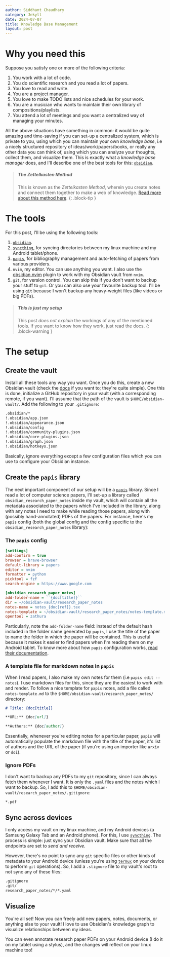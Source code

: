 ```yaml
---
author: Siddhant Chaudhary 
category: Jekyll
date: 2024-07-07
title: Knowledge Base Management 
layout: post 
---
```


# Why you need this

Suppose you satisfy one or more of the following criteria:

1. You work with a lot of code.
2. You do scientific research and you read a lot of papers.
3. You love to read and write.
4. You are a project manager.
5. You love to make TODO lists and nice schedules for your work. 
6. You are a musician who wants to maintain their own library of compositions/playlists.
7. You attend a lot of meetings and you want a centralized way of managing your minutes.

All the above situations have something in common: it would be quite amazing and time-saving if you can set-up a centralized system, which is private to you, using which you can maintain your own *knowledge base*, i.e a nicely structured repository of ideas/work/papers/books, or really any other data you can think of, using which you can analyze your thoughts, collect them, and visualize them. This is exactly what a *knowledge base manager* does, and I'll describe one of the best tools for this: [`obsidian`](https://obsidian.md/).

> ##### The *Zettelkasten Method* 
>
> This is known as the *Zettelkasten Method*, wherein you create notes and connect them together to make a web of knowledge. [Read more about this method here](https://zettelkasten.de/overview/). 
{: .block-tip }

# The tools

For this post, I'll be using the following tools:

1. [`obsidian`](https://obsidian.md/).
2. [`syncthing`](https://syncthing.net/), for syncing directories between my linux machine and my Android tablet/phone.
3. [`papis`](https://github.com/papis/papis), for bibliography management and auto-fetching of papers from various providers.
4. `nvim`, my editor. You can use anything you want. I also use the [obsidian.nvim](https://github.com/epwalsh/obsidian.nvim) plugin to work with my Obsidian vault from `nvim`.
5. `git`, for version control. You can skip this if you don't want to backup your stuff to `git`. Or you can also use your favourite backup tool. I'll be using `git` because I won't backup any heavy-weight files (like videos or big PDFs).

> ##### This is just my setup 
>
> This post *does not explain* the workings of any of the mentioned tools. If you want to know how they work, just read the docs.
{: .block-warning }


# The setup

## Create the vault

Install all these tools any way you want. Once you do this, create a new Obsidian vault (check the [docs](https://help.obsidian.md/Home) if you want to; they're quite simple). One this is done, initialize a GitHub repository in your vault (with a corresponding remote, if you want). I'll assume that the path of the vault is `$HOME/obsidian-vault/`. Add the following to your `.gitignore`:

```sh
.obsidian/*
!.obsidian/app.json
!.obsidian/appearance.json
!.obsidian/config
!.obsidian/community-plugins.json
!.obsidian/core-plugins.json
!.obsidian/graph.json
!.obsidian/hotkeys.json
```

Basically, ignore everything except a few configuration files which you can use to configure your Obsidian instance.

## Create the `papis` library

The next important component of our setup will be a [`papis`](https://github.com/papis/papis) library. Since I read a lot of computer science papers, I'll set-up a library called `obsidian_research_paper_notes` inside my vault, which will contain all the metadata associated to the papers which I've included in the library, along with any notes I need to make while reading those papers, along with (possibly hand-annotated) PDFs of the papers. For instance, here's my `papis` config (both the global config and the config specific to the `obsidian_research_paper_notes` library):

### The `papis` config

```ini
[settings]
add-confirm = true
browser = brave-browser
default-library = papers
editor = nvim
formatter = python
picktool = fzf
search-engine = https://www.google.com

[obsidian_research_paper_notes]
add-folder-name = ``{doc[title]}``
dir = ~/obsidian-vault/research_paper_notes
notes-name = notes_{doc[ref]}.tex
notes-template = ~/obsidian-vault/research_paper_notes/notes-template.md
opentool = zathura
```

Particularly, note the `add-folder-name` field: instead of the default hash included in the folder name generated by `papis`, I use the title of the paper to name the folder in which the paper will be contained. This is useful because it makes it easier to find papers when I'm reading them on my Android tablet. To know more about how `papis` configuration works, [read their documentation](https://papis.readthedocs.io/en/latest/configuration.html).

### A template file for markdown notes in `papis`

When I read papers, I also make my own notes for them (i.e `papis edit --notes`). I use markdown files for this, since they are the easiest to work with and render. To follow a nice template for `papis` notes, add a file called `notes-template.md` to the `$HOME/obsidian-vault/research_paper_notes/` directory: 

```markdown
# Title: {doc[title]} 

**URL:** {doc[url]}

**Authors:** {doc[author]}
```

Essentially, whenever you're editing notes for a particular paper, `papis` will automatically populate the markdown file with the title of the paper, it's list of authors and the URL of the paper (if you're using an importer like `arxiv` or `doi`).

### Ignore PDFs

I don't want to backup any PDFs to my `git` repository, since I can always fetch them whenever I want. It is only the `.yaml` files and the notes which I want to backup. So, I add this to `$HOME/obsidian-vault/research_paper_notes/.gitignore`:

```sh
*.pdf
```

## Sync across devices

I only access my vault on my linux machine, and my Android devices (a Samsung Galaxy Tab and an Android phone). For this, I use [`syncthing`](https://syncthing.net/). The process is simple: just sync your Obsidian vault. Make sure that all the endpoints are set to *send and receive*.

However, there's no point to sync any `git` specific files or other kinds of metadata to your Android device (unless you're using [`termux`](https://termux.dev/en/) on your device to perform `git` operations). So, I add a `.stignore` file to my vault's root to not sync any of these files:

```sh
.gitignore
.git/
research_paper_notes/*/*.yaml
```

## Visualize

You're all set! Now you can freely add new papers, notes, documents, or anything else to your vault! I love to use Obsidian's knowledge graph to visualize relationships between my ideas.

You can even annotate research paper PDFs on your Android device (I do it on my tablet using a stylus), and the changes will reflect on your linux machine too!
